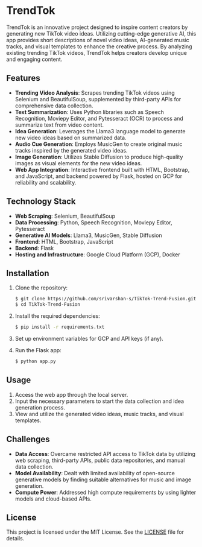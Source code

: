 # TrendTok

TrendTok is an innovative project designed to inspire content creators by generating new TikTok video ideas. Utilizing cutting-edge generative AI, this app provides short descriptions of novel video ideas, AI-generated music tracks, and visual templates to enhance the creative process. By analyzing existing trending TikTok videos, TrendTok helps creators develop unique and engaging content.

## Features

- **Trending Video Analysis**: Scrapes trending TikTok videos using Selenium and BeautifulSoup, supplemented by third-party APIs for comprehensive data collection.
- **Text Summarization**: Uses Python libraries such as Speech Recognition, Moviepy Editor, and Pytesseract (OCR) to process and summarize text from video content.
- **Idea Generation**: Leverages the Llama3 language model to generate new video ideas based on summarized data.
- **Audio Cue Generation**: Employs MusicGen to create original music tracks inspired by the generated video ideas.
- **Image Generation**: Utilizes Stable Diffusion to produce high-quality images as visual elements for the new video ideas.
- **Web App Integration**: Interactive frontend built with HTML, Bootstrap, and JavaScript, and backend powered by Flask, hosted on GCP for reliability and scalability.

## Technology Stack

- **Web Scraping**: Selenium, BeautifulSoup
- **Data Processing**: Python, Speech Recognition, Moviepy Editor, Pytesseract
- **Generative AI Models**: Llama3, MusicGen, Stable Diffusion
- **Frontend**: HTML, Bootstrap, JavaScript
- **Backend**: Flask
- **Hosting and Infrastructure**: Google Cloud Platform (GCP), Docker

## Installation

1. Clone the repository:
   ```bash
   $ git clone https://github.com/srivarshan-s/TikTok-Trend-Fusion.git
   $ cd TikTok-Trend-Fusion
   ```

2. Install the required dependencies:
   ```bash
   $ pip install -r requirements.txt
   ```

3. Set up environment variables for GCP and API keys (if any).

4. Run the Flask app:
   ```bash
   $ python app.py
   ```

## Usage

1. Access the web app through the local server.
2. Input the necessary parameters to start the data collection and idea generation process.
3. View and utilize the generated video ideas, music tracks, and visual templates.

## Challenges

- **Data Access**: Overcame restricted API access to TikTok data by utilizing web scraping, third-party APIs, public data repositories, and manual data collection.
- **Model Availability**: Dealt with limited availability of open-source generative models by finding suitable alternatives for music and image generation.
- **Compute Power**: Addressed high compute requirements by using lighter models and cloud-based APIs.


## License

This project is licensed under the MIT License. See the [LICENSE](LICENSE) file for details.
